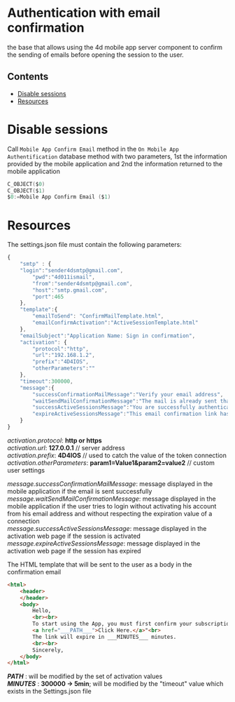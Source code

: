# Authentication with email confirmation

the base that allows using the 4d mobile app server component to confirm the sending of emails before opening the session to the user.

##  Contents ##
- [Disable sessions](#DisableSessions)
- [Resources](#Resources)
# Disable sessions ##

Call ` Mobile App Confirm Email `  method in the ` On Mobile App Authentification ` database  method with two parameters, 1st the information provided by the mobile application and 2nd the information returned to the mobile application

```swift
C_OBJECT($0)
C_OBJECT($1)
$0:=Mobile App Confirm Email ($1)
```

# Resources ##

The settings.json file must contain the following parameters:

```javascript
{
    "smtp" : {
	"login":"sender4dsmtp@gmail.com",
    	"pwd":"4d011ismail",
    	"from":"sender4dsmtp@gmail.com",
    	"host":"smtp.gmail.com",
    	"port":465
    },
    "template":{    
		"emailToSend": "ConfirmMailTemplate.html",
    	"emailConfirmActivation":"ActiveSessionTemplate.html"
    },
	"emailSubject":"Application Name: Sign in confirmation",
	"activation": {
		"protocol":"http",
		"url":"192.168.1.2",
		"prefix":"4D4IOS",
		"otherParameters":""
	},
	"timeout":300000,
	"message":{
		"successConfirmationMailMessage":"Verify your email address",
		"waitSendMailConfirmationMessage":"The mail is already sent thank you to wait before sending again",
		"successActiveSessionsMessage":"You are successfully authenticated",
		"expireActiveSessionsMessage":"This email confirmation link has expired!"
	}
}

```
*activation.protocol*: **http or https** \
*activation.url*: **127.0.0.1** // server address \
*activation.prefix*: **4D4IOS** // used to catch the value of the token connection \
*activation.otherParameters*: **param1=Value1&param2=value2** // custom user settings

*message.successConfirmationMailMessage*: message displayed in the mobile application if the email is sent successfully \
*message.waitSendMailConfirmationMessage*: message displayed in the mobile application if the user tries to login without activating his account from his email address and without respecting the expiration value of a connection \
*message.successActiveSessionsMessage*: message displayed in the activation web page if the session is activated \
*message.expireActiveSessionsMessage*: message displayed in the activation web page if the session has expired

The HTML template that will be sent to the user as a body in the confirmation email

```html
<html>
    <header>
    </header>
    <body>
        Hello,
        <br><br>
        To start using the App, you must first confirm your subscription by clicking on the following link: 
        <a href="___PATH___">Click Here.</a>"<br>
        The link will expire in ___MINUTES___ minutes.
        <br><br>
        Sincerely,
    </body>
</html>
```

___PATH___ : will be modified by the set of activation values \
___MINUTES___ : **300000 -> 5min**; will be modified by the "timeout" value which exists in the Settings.json file
